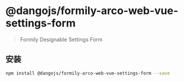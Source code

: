# @dangojs/formily-arco-web-vue-settings-form

> Formily Designable Settings Form

## 安装

```bash
npm install @dangojs/formily-arco-web-vue-settings-form --save
```
